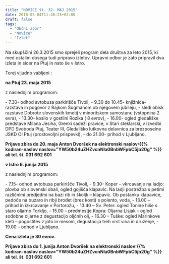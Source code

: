 ```yaml
---
title: "NOVICE št. 32- MAJ 2015"
date: 2018-05-04T11:40:25+02:00
draft: false
tags:
  - "Občni zbor"
  - "Novice"
  - "Izlet"
---
```



Na skupščini 26.3.2015 smo sprejeli program dela društva za leto 2015, ki med ostalim obsega tudi pripravo izletov. Upravni odbor je zato pripravil dva izleta in sicer na Ptuj in nato še v Istro.

Torej vljudno vabljeni :

**na Ptuj 23. maja 2015**


z naslednjim programom:

\- 7.30- odhod avtobusa  parkirišče Tivoli,
\- 9.30 do 10.45- knjižnica-  razstava in pogovor z Rajkom Šugmanom ob njegovem jubileju,
\- sledi obisk razstave Dobrote slovenskih kmetij v minoritskem samostanu (vstopnina 2 evra),
\- 13.30-  kosilo v gostilni Rozika ( 8 evrov),
\- 16.00-  ogled gledališke  predstave Milana Jesiha, Grenki sadeži pravice, v Stari steklarski, v izvedbi DPD Svoboda Ptuj, Teater III, Gledališko lutkovna delavnica za brezposelne JSKD OI Ptuj (prostovoljni prispevki),
 \- do 21.00-  prihod v Ljubljano.

**Prijave zbira do 20. maja Anton Dvoršek na elektronski naslov:{{% kodiran-naslov naslov="YW50b24uZHZvcnNla0BnbWFpbC5jb20g" %}} ali tel. št. 031 692 601**


**v Istro 6. junija 2015**


z naslednjim programom:

\- 7.15-  odhod avtobusa parkirišče Tivoli,
\- 9.30-  Koper – vkrcavanje na ladjo: plovba ob slovenski obali, ogled gojišča klapavic. Na     ladji postrežba s petimi različnimi predjedmi na bazi rib in školjk – klapavic. Ob postanku klapavice, pedoče na buzaro in ribji brodet (brez kosti) s polento, voda,
\- 13.00 – prihod in izkrcavanje v Portorožu,
\- 13.40 – Sv. Peter: ogled Tonine hiše s staro oljarno Torkljo,
\- 15.00 – predmestje Kopra: Oljarna Lisjak – ogled sodobne oljarne z degustacijo oljčnih olj,
\- 16.30 – Tuške: ogled Marinkove kleti – pogostitev z joto in mesom, degustacija treh vrst vina in druženje,
\- 19.00 – odhod v Ljubljano.
<!--more-->
**Cena izleta je 30 evrov.**

**Prijave zbira do 1. junija Anton Dvoršek na elektronski naslov:{{% kodiran-naslov naslov="YW50b24uZHZvcnNla0BnbWFpbC5jb20g" %}} ali tel. št. 031 692 601**


